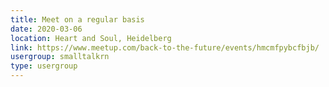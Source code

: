 ```yaml
---
title: Meet on a regular basis
date: 2020-03-06
location: Heart and Soul, Heidelberg
link: https://www.meetup.com/back-to-the-future/events/hmcmfpybcfbjb/
usergroup: smalltalkrn
type: usergroup
---
```

